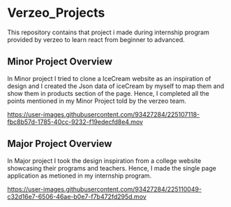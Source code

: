 # Verzeo_Projects
This repository contains that project i made during internship program provided by verzeo to learn react from beginner to advanced.

## Minor Project Overview

In Minor project I tried to clone a IceCream website as an inspiration of design and I created the Json data of iceCream by myself to map them and show them in products section of the page. Hence, I completed all the points mentioned in my Minor Project told by the verzeo team.

https://user-images.githubusercontent.com/93427284/225107118-fbc8b57d-1785-40cc-9232-f19edecfd8e4.mov



## Major Project Overview

In Major project I took the design inspiration from a college website showcasing their programs and teachers. Hence, I made the single page application as metioned in my internship program.

https://user-images.githubusercontent.com/93427284/225110049-c32d16e7-6506-46ae-b0e7-f7b472fd295d.mov

